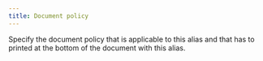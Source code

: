 ```yaml
---
title: Document policy
---
```



Specify the document policy that is applicable to this alias and that has to printed at the bottom of the document with this alias.
